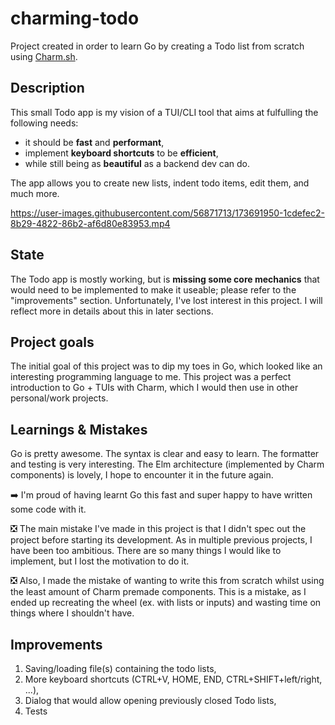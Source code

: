 # charming-todo
Project created in order to learn Go by creating a Todo list from scratch using [Charm.sh](https://github.com/charmbracelet/charm).

## Description
This small Todo app is my vision of a TUI/CLI tool that aims at fulfulling the following needs:
- it should be **fast** and **performant**,
- implement **keyboard shortcuts** to be **efficient**,
- while still being as **beautiful** as a backend dev can do.

The app allows you to create new lists, indent todo items, edit them, and much more.

https://user-images.githubusercontent.com/56871713/173691950-1cdefec2-8b29-4822-86b2-af6d80e83953.mp4



## State
The Todo app is mostly working, but is **missing some core mechanics** that would need to be implemented to make it useable; please refer to the "improvements" section.
Unfortunately, I've lost interest in this project. I will reflect more in details about this in later sections.

## Project goals
The initial goal of this project was to dip my toes in Go, which looked like an interesting programming language to me.
This project was a perfect introduction to Go + TUIs with Charm, which I would then use in other personal/work projects. 

## Learnings & Mistakes
Go is pretty awesome. The syntax is clear and easy to learn. The formatter and testing is very interesting.
The Elm architecture (implemented by Charm components) is lovely, I hope to encounter it in the future again.
  
➡️ I'm proud of having learnt Go this fast and super happy to have written some code with it.
  
❎ The main mistake I've made in this project is that I didn't spec out the project before starting its development. As in multiple previous projects, I have been too ambitious. There are so many things I would like to implement, but I lost the motivation to do it.

❎ Also, I made the mistake of wanting to write this from scratch whilst using the least amount of Charm premade components. This is a mistake, as I ended up recreating the wheel (ex. with lists or inputs) and wasting time on things where I shouldn't have.
  
## Improvements
1. Saving/loading file(s) containing the todo lists,
2. More keyboard shortcuts (CTRL+V, HOME, END, CTRL+SHIFT+left/right, ...),
3. Dialog that would allow opening previously closed Todo lists,
5. Tests
  
